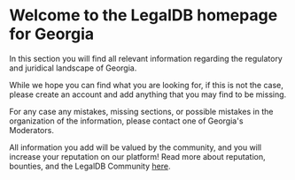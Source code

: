 <!-- TITLE: Georgia -->
<!-- SUBTITLE: Welcome to the legalDB home of Georgia -->

# Welcome to the LegalDB homepage for Georgia

In this section you will find all relevant information regarding the regulatory and juridical landscape of Georgia.

While we hope you can find what you are looking for, if this is not the case, please create an account and add anything that you may find to be missing.

For any case any mistakes, missing sections, or possible mistakes in the organization of the information, please contact one of Georgia's Moderators.

All information you add will be valued by the community, and you will increase your reputation on our platform! Read more about reputation, bounties, and the LegalDB Community [here](http://legaldb.herokuapp.com/legaldb/community).
